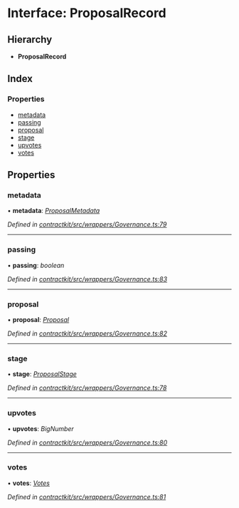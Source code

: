 # Interface: ProposalRecord

## Hierarchy

* **ProposalRecord**

## Index

### Properties

* [metadata](_wrappers_governance_.proposalrecord.md#metadata)
* [passing](_wrappers_governance_.proposalrecord.md#passing)
* [proposal](_wrappers_governance_.proposalrecord.md#proposal)
* [stage](_wrappers_governance_.proposalrecord.md#stage)
* [upvotes](_wrappers_governance_.proposalrecord.md#upvotes)
* [votes](_wrappers_governance_.proposalrecord.md#votes)

## Properties

###  metadata

• **metadata**: *[ProposalMetadata](_wrappers_governance_.proposalmetadata.md)*

*Defined in [contractkit/src/wrappers/Governance.ts:79](https://github.com/celo-org/celo-monorepo/blob/master/packages/contractkit/src/wrappers/Governance.ts#L79)*

___

###  passing

• **passing**: *boolean*

*Defined in [contractkit/src/wrappers/Governance.ts:83](https://github.com/celo-org/celo-monorepo/blob/master/packages/contractkit/src/wrappers/Governance.ts#L83)*

___

###  proposal

• **proposal**: *[Proposal](../modules/_wrappers_governance_.md#proposal)*

*Defined in [contractkit/src/wrappers/Governance.ts:82](https://github.com/celo-org/celo-monorepo/blob/master/packages/contractkit/src/wrappers/Governance.ts#L82)*

___

###  stage

• **stage**: *[ProposalStage](../enums/_wrappers_governance_.proposalstage.md)*

*Defined in [contractkit/src/wrappers/Governance.ts:78](https://github.com/celo-org/celo-monorepo/blob/master/packages/contractkit/src/wrappers/Governance.ts#L78)*

___

###  upvotes

• **upvotes**: *BigNumber*

*Defined in [contractkit/src/wrappers/Governance.ts:80](https://github.com/celo-org/celo-monorepo/blob/master/packages/contractkit/src/wrappers/Governance.ts#L80)*

___

###  votes

• **votes**: *[Votes](_wrappers_governance_.votes.md)*

*Defined in [contractkit/src/wrappers/Governance.ts:81](https://github.com/celo-org/celo-monorepo/blob/master/packages/contractkit/src/wrappers/Governance.ts#L81)*
